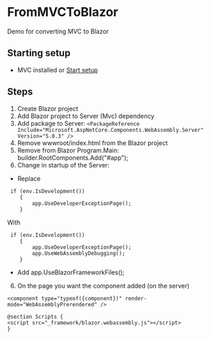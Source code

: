 # FromMVCToBlazor
Demo for converting MVC to Blazor

## Starting setup
- MVC installed or [Start setup](https://github.com/thopdev/FromMVCToBlazor/tree/0-project_start)

## Steps
1. Create Blazor project
2. Add Blazor project to Server (Mvc) dependency
3. Add package to Server:     `<PackageReference Include="Microsoft.AspNetCore.Components.WebAssembly.Server" Version="5.0.3" />` 
3. Remove wwwroot/index.html from the Blazor project
4. Remove from Blazor Program.Main: builder.RootComponents.Add<App>("#app");
5. Change in startup of the Server:
  - Replace 
  ``` 
   if (env.IsDevelopment())
      {
          app.UseDeveloperExceptionPage();
      }
  ```
  With 
  ```
   if (env.IsDevelopment())
      {
          app.UseDeveloperExceptionPage();
          app.UseWebAssemblyDebugging();
      }
  ```
  - Add app.UseBlazorFrameworkFiles();

6. On the page you want the component added (on the server)
```
<component type="typeof({component})" render-mode="WebAssemblyPrerendered" />

@section Scripts {
<script src="_framework/blazor.webassembly.js"></script>
}
```
